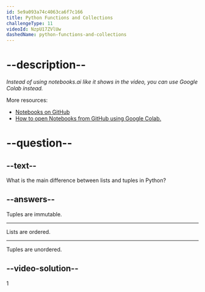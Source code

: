 ```yaml
---
id: 5e9a093a74c4063ca6f7c166
title: Python Functions and Collections
challengeType: 11
videoId: NzpU17ZVlUw
dashedName: python-functions-and-collections
---
```


# --description--

_Instead of using notebooks.ai like it shows in the video, you can use Google Colab instead._

More resources:

- [Notebooks on GitHub](https://github.com/ine-rmotr-curriculum/ds-content-python-under-10-minutes)
- [How to open Notebooks from GitHub using Google Colab.](https://colab.research.google.com/github/googlecolab/colabtools/blob/master/notebooks/colab-github-demo.ipynb)

# --question--

## --text--

What is the main difference between lists and tuples in Python?

## --answers--

Tuples are immutable.

---

Lists are ordered.

---

Tuples are unordered.

## --video-solution--

1
